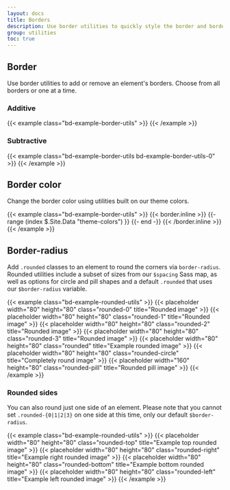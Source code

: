 ```yaml
---
layout: docs
title: Borders
description: Use border utilities to quickly style the border and border-radius of an element. Great for images, buttons, or any other element.
group: utilities
toc: true
---
```


## Border

Use border utilities to add or remove an element's borders. Choose from all borders or one at a time.

### Additive

{{< example class="bd-example-border-utils" >}}
<span class="border"></span>
<span class="border-top"></span>
<span class="border-right"></span>
<span class="border-bottom"></span>
<span class="border-left"></span>
{{< /example >}}

### Subtractive

{{< example class="bd-example-border-utils bd-example-border-utils-0" >}}
<span class="border-0"></span>
<span class="border-top-0"></span>
<span class="border-right-0"></span>
<span class="border-bottom-0"></span>
<span class="border-left-0"></span>
{{< /example >}}

## Border color

Change the border color using utilities built on our theme colors.

{{< example class="bd-example-border-utils" >}}
{{< border.inline >}}
{{- range (index $.Site.Data "theme-colors") }}
<span class="border border-{{ .name }}"></span>
{{- end -}}
{{< /border.inline >}}
<span class="border border-white"></span>
{{< /example >}}

## Border-radius

Add `.rounded` classes to an element to round the corners via `border-radius`. Rounded utilities include a subset of sizes from our `$spacing` Sass map, as well as options for circle and pill shapes and a default `.rounded` that uses our `$border-radius` variable.

{{< example class="bd-example-rounded-utils" >}}
{{< placeholder width="80" height="80" class="rounded-0" title="Rounded image" >}}
{{< placeholder width="80" height="80" class="rounded-1" title="Rounded image" >}}
{{< placeholder width="80" height="80" class="rounded-2" title="Rounded image" >}}
{{< placeholder width="80" height="80" class="rounded-3" title="Rounded image" >}}
{{< placeholder width="80" height="80" class="rounded" title="Example rounded image" >}}
{{< placeholder width="80" height="80" class="rounded-circle" title="Completely round image" >}}
{{< placeholder width="160" height="80" class="rounded-pill" title="Rounded pill image" >}}
{{< /example >}}

### Rounded sides

You can also round just one side of an element. Please note that you cannot set `.rounded-{0|1|2|3}` on one side at this time, only our default `$border-radius`.

{{< example class="bd-example-rounded-utils" >}}
{{< placeholder width="80" height="80" class="rounded-top" title="Example top rounded image" >}}
{{< placeholder width="80" height="80" class="rounded-right" title="Example right rounded image" >}}
{{< placeholder width="80" height="80" class="rounded-bottom" title="Example bottom rounded image" >}}
{{< placeholder width="80" height="80" class="rounded-left" title="Example left rounded image" >}}
{{< /example >}}
